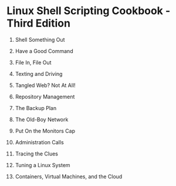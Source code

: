 # Linux Shell Scripting Cookbook - Third Edition 

1. Shell Something Out 

2. Have a Good Command 

3. File In, File Out 

4. Texting and Driving 

5. Tangled Web? Not At All! 

6. Repository Management 

7. The Backup Plan 

8. The Old-Boy Network 

9. Put On the Monitors Cap 

10. Administration Calls 

11. Tracing the Clues 

12. Tuning a Linux System 

13. Containers, Virtual Machines, and the Cloud 